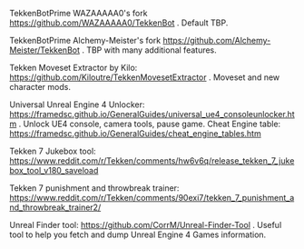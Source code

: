 TekkenBotPrime WAZAAAAA0's fork https://github.com/WAZAAAAA0/TekkenBot . Default TBP.

TekkenBotPrime Alchemy-Meister's fork https://github.com/Alchemy-Meister/TekkenBot . TBP with many additional features.

Tekken Moveset Extractor by Kilo: https://github.com/Kiloutre/TekkenMovesetExtractor . Moveset and new character mods.

Universal Unreal Engine 4 Unlocker: https://framedsc.github.io/GeneralGuides/universal_ue4_consoleunlocker.htm . Unlock UE4 console, camera tools, pause game. Cheat Engine table: https://framedsc.github.io/GeneralGuides/cheat_engine_tables.htm

Tekken 7 Jukebox tool: https://www.reddit.com/r/Tekken/comments/hw6v6q/release_tekken_7_jukebox_tool_v180_saveload

Tekken 7 punishment and throwbreak trainer: https://www.reddit.com/r/Tekken/comments/90exi7/tekken_7_punishment_and_throwbreak_trainer2/

Unreal Finder tool: https://github.com/CorrM/Unreal-Finder-Tool . Useful tool to help you fetch and dump Unreal Engine 4 Games information.
